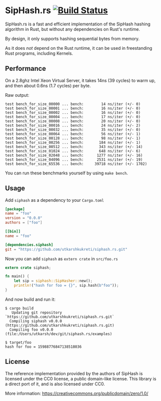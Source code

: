 # SipHash.rs [![Build Status](https://travis-ci.org/utkarshkukreti/siphash.rs.svg?branch=master)](https://travis-ci.org/utkarshkukreti/siphash.rs)

SipHash.rs is a fast and efficient implementation of the SipHash hashing
algorithm in Rust, but without any dependencies on Rust's runtime.

By design, it only supports hashing sequential bytes from memory.

As it does *not* depend on the Rust runtime, it can be used in freestanding Rust
programs, including Kernels.

## Performance

On a 2.8ghz Intel Xeon Virtual Server, it takes 14ns (39 cycles) to warm up, and
then about 0.6ns (1.7 cycles) per byte.

Raw output:

    test bench_for_size_00000 ... bench:        14 ns/iter (+/- 0)
    test bench_for_size_00001 ... bench:        16 ns/iter (+/- 0)
    test bench_for_size_00002 ... bench:        16 ns/iter (+/- 0)
    test bench_for_size_00004 ... bench:        17 ns/iter (+/- 0)
    test bench_for_size_00008 ... bench:        20 ns/iter (+/- 0)
    test bench_for_size_00016 ... bench:        24 ns/iter (+/- 2)
    test bench_for_size_00032 ... bench:        35 ns/iter (+/- 0)
    test bench_for_size_00064 ... bench:        56 ns/iter (+/- 1)
    test bench_for_size_00128 ... bench:        98 ns/iter (+/- 1)
    test bench_for_size_00256 ... bench:       184 ns/iter (+/- 1)
    test bench_for_size_00512 ... bench:       343 ns/iter (+/- 14)
    test bench_for_size_01024 ... bench:       648 ns/iter (+/- 6)
    test bench_for_size_02048 ... bench:      1277 ns/iter (+/- 16)
    test bench_for_size_04096 ... bench:      2531 ns/iter (+/- 19)
    test bench_for_size_65536 ... bench:     39718 ns/iter (+/- 1702)

You can run these benchmarks yourself by using `make bench`.

## Usage

Add `siphash` as a dependency to your `Cargo.toml`

```toml
[package]
name = "foo"
version = "0.0.0"
authors = ["foo"]

[[bin]]
name = "foo"

[dependencies.siphash]
git = "https://github.com/utkarshkukreti/siphash.rs.git"
```

Now you can add `siphash` as `extern crate` in `src/foo.rs`

```rust
extern crate siphash;

fn main() {
    let sip = siphash::SipHasher::new();
    println!("hash for foo = {}", sip.hash(b"foo"));
}
```

And now build and run it:

    $ cargo build
       Updating git repository `https://github.com/utkarshkukreti/siphash.rs.git`
      Compiling siphash v0.0.0 (https://github.com/utkarshkukreti/siphash.rs.git)
      Compiling foo v0.0.0 (file:/Users/utkarsh/dev/git/siphash.rs/examples)

    $ target/foo
    hash for foo = 15988776847138518036

## License

The reference implementation provided by the authors of SipHash is
licensed under the CC0 license, a public domain-like license. This library is
a direct port of it, and is also licensed under CC0.

More information: https://creativecommons.org/publicdomain/zero/1.0/
